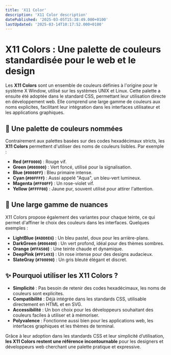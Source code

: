 ```yaml
---
title: 'X11 Color'
description: 'X11 Color description'
datePublished: '2025-03-05T15:38:49.000+0100'
lastUpdated: '2025-03-14T10:17:52.000+0100'
---
```


# X11 Colors : Une palette de couleurs standardisée pour le web et le design

Les **X11 Colors** sont un ensemble de couleurs définies à l'origine pour le système X Window, utilisé sur les systèmes UNIX et Linux. Cette palette a ensuite été adoptée dans le standard CSS, permettant leur utilisation directe en développement web. Elle comprend une large gamme de couleurs aux noms explicites, facilitant leur intégration dans les interfaces utilisateur et les applications graphiques.

## 🎨 Une palette de couleurs nommées

Contrairement aux palettes basées sur des codes hexadécimaux stricts, les **X11 Colors** permettent d'utiliser des noms de couleurs lisibles. Par exemple :

- **Red (`#FF0000`)** : Rouge vif.
- **Green (`#008000`)** : Vert foncé, utilisé pour la signalisation.
- **Blue (`#0000FF`)** : Bleu primaire intense.
- **Cyan (`#00FFFF`)** : Aussi appelé "Aqua", un bleu-vert lumineux.
- **Magenta (`#FF00FF`)** : Un rose-violet vif.
- **Yellow (`#FFFF00`)** : Jaune pur, souvent utilisé pour attirer l'attention.

## 🌈 Une large gamme de nuances

X11 Colors propose également des variantes pour chaque teinte, ce qui permet d'affiner le choix des couleurs dans les interfaces. Quelques exemples :

- **LightBlue (`#ADD8E6`)** : Un bleu pastel, doux pour les arrière-plans.
- **DarkGreen (`#006400`)** : Un vert profond, idéal pour des thèmes sombres.
- **Orange (`#FFA500`)** : Une teinte chaude et dynamique.
- **DeepPink (`#FF1493`)** : Un rose intense pour des designs audacieux.
- **SlateGray (`#708090`)** : Un gris bleuté élégant et discret.

## ✨ Pourquoi utiliser les X11 Colors ?

- **Simplicité** : Pas besoin de retenir des codes hexadécimaux, les noms de couleurs sont explicites.
- **Compatibilité** : Déjà intégrée dans les standards CSS, utilisable directement en HTML et en SVG.
- **Accessibilité** : Un bon choix pour les développeurs souhaitant des couleurs faciles à utiliser et à mémoriser.
- **Polyvalence** : Fonctionne aussi bien pour les applications web, les interfaces graphiques et les thèmes de terminal.

Grâce à leur adoption dans les standards CSS et leur simplicité d’utilisation, **les X11 Colors restent une référence incontournable** pour les designers et développeurs web cherchant une palette pratique et expressive.
